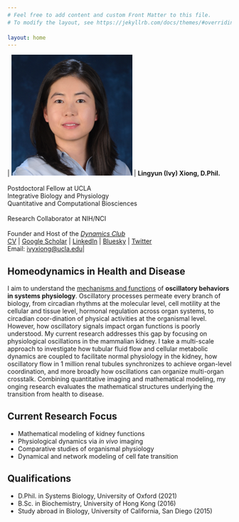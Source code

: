 ```yaml
---
# Feel free to add content and custom Front Matter to this file.
# To modify the layout, see https://jekyllrb.com/docs/themes/#overriding-theme-defaults

layout: home
---
```


| ![profile](/images/Portrait_Xiong_272x272.png) | **Lingyun (Ivy) Xiong, D.Phil.** <br /><br /> Postdoctoral Fellow at UCLA <br /> Integrative Biology and Physiology <br /> Quantitative and Computational Biosciences <br /><br /> Research Collaborator at NIH/NCI <br /><br /> Founder and Host of the [*Dynamics Club*](https://lingyunxiong.github.io/DynamicsClub/) <br /> [CV](https://drive.google.com/file/d/1zOBjmKlzsq1wnQeEepXZeocNx7c6YW-5/view?usp=sharing) \| [Google Scholar](https://scholar.google.com/citations?user=q0Z3EMMAAAAJ&hl) \| [LinkedIn](https://www.linkedin.com/in/lingyun-xiong/) \| [Bluesky](https://bsky.app/profile/ivyxiong.bsky.social) \| [Twitter](https://twitter.com/ivy_lxiong) <br /> Email: [ivyxiong@ucla.edu](mailto:ivyxiong@ucla.edu)|

## **Homeodynamics in Health and Disease**

I aim to understand the <ins>mechanisms and functions</ins> of **oscillatory behaviors in systems physiology**. Oscillatory processes permeate every branch of biology, from circadian rhythms at the molecular level, cell motility at the cellular and tissue level, hormonal regulation across organ systems, to circadian coor-dination of physical activities at the organismal level. However, how oscillatory signals impact organ functions is poorly understood. My current research addresses this gap by focusing on physiological oscillations in the mammalian kidney. I take a multi-scale approach to investigate how tubular fluid flow and cellular metabolic dynamics are coupled to facilitate normal physiology in the kidney, how oscillatory flow in 1 million renal tubules synchronizes to achieve organ-level coordination, and more broadly how oscillations can organize multi-organ crosstalk. Combining quantitative imaging and mathematical modeling, my onging research evaluates the mathematical structures underlying the transition from health to disease. 

## **Current Research Focus**
- Mathematical modeling of kidney functions
- Physiological dynamics via *in vivo* imaging 
- Comparative studies of organismal physiology
- Dynamical and network modeling of cell fate transition 

## **Qualifications** 
* D.Phil. in Systems Biology, University of Oxford (2021)
* B.Sc. in Biochemistry, University of Hong Kong (2016) 
* Study abroad in Biology, University of California, San Diego (2015)


